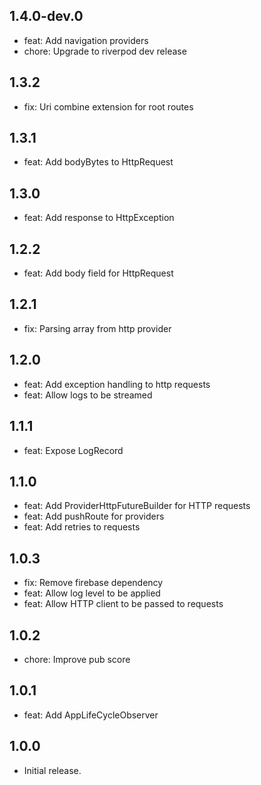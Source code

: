## 1.4.0-dev.0

* feat: Add navigation providers
* chore: Upgrade to riverpod dev release

## 1.3.2

* fix: Uri combine extension for root routes

## 1.3.1

* feat: Add bodyBytes to HttpRequest

## 1.3.0

* feat: Add response to HttpException

## 1.2.2

* feat: Add body field for HttpRequest

## 1.2.1

* fix: Parsing array from http provider

## 1.2.0

* feat: Add exception handling to http requests
* feat: Allow logs to be streamed

## 1.1.1

* feat: Expose LogRecord

## 1.1.0

* feat: Add ProviderHttpFutureBuilder for HTTP requests
* feat: Add pushRoute for providers
* feat: Add retries to requests

## 1.0.3

* fix: Remove firebase dependency
* feat: Allow log level to be applied
* feat: Allow HTTP client to be passed to requests

## 1.0.2

* chore: Improve pub score

## 1.0.1

* feat: Add AppLifeCycleObserver

## 1.0.0

* Initial release.

